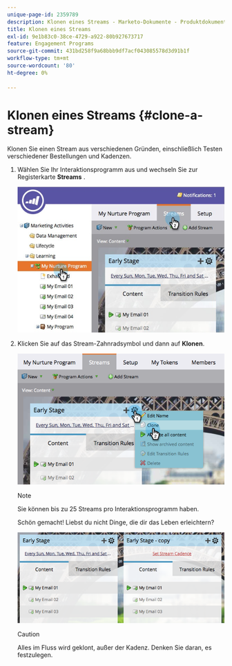 ```yaml
---
unique-page-id: 2359789
description: Klonen eines Streams - Marketo-Dokumente - Produktdokumentation
title: Klonen eines Streams
exl-id: 9e1b83c0-38ce-4729-a922-80b927673717
feature: Engagement Programs
source-git-commit: 431bd258f9a68bbb9df7acf043085578d3d91b1f
workflow-type: tm+mt
source-wordcount: '80'
ht-degree: 0%

---
```


# Klonen eines Streams {#clone-a-stream}

Klonen Sie einen Stream aus verschiedenen Gründen, einschließlich Testen verschiedener Bestellungen und Kadenzen.

1. Wählen Sie Ihr Interaktionsprogramm aus und wechseln Sie zur Registerkarte **Streams** .

   ![](assets/cloneasteam.jpg)

1. Klicken Sie auf das Stream-Zahnradsymbol und dann auf **Klonen**.

   ![](assets/image2014-9-15-17-3a0-3a23.png)

   >[!NOTE]
   >
   >Sie können bis zu 25 Streams pro Interaktionsprogramm haben.

   Schön gemacht! Liebst du nicht Dinge, die dir das Leben erleichtern?

   ![](assets/image2014-9-15-17-3a1-3a20.png)

   >[!CAUTION]
   >
   >Alles im Fluss wird geklont, außer der Kadenz. Denken Sie daran, es festzulegen.
